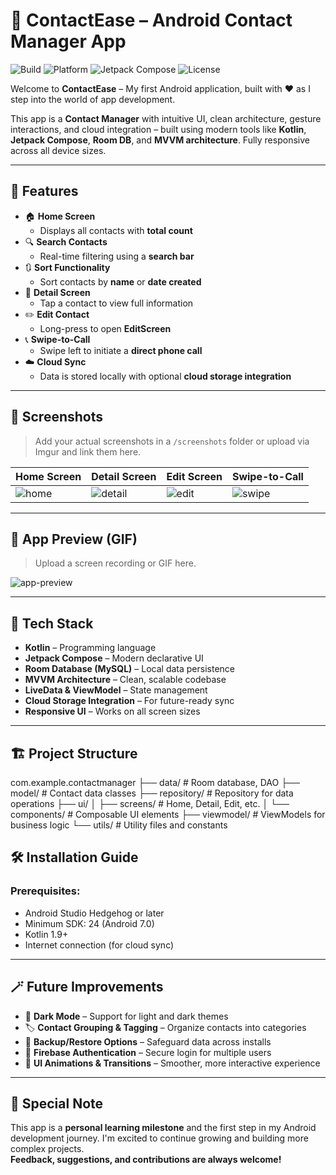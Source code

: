 # 📱 ContactEase – Android Contact Manager App

![Build](https://img.shields.io/badge/build-passing-brightgreen)
![Platform](https://img.shields.io/badge/platform-Android-blue)
![Jetpack Compose](https://img.shields.io/badge/Jetpack--Compose-UI%20Framework-orange)
![License](https://img.shields.io/github/license/yourusername/contactease)

Welcome to **ContactEase** – My first Android application, built with ❤️ as I step into the world of app development.

This app is a **Contact Manager** with intuitive UI, clean architecture, gesture interactions, and cloud integration – built using modern tools like **Kotlin**, **Jetpack Compose**, **Room DB**, and **MVVM architecture**. Fully responsive across all device sizes.

---

## 🚀 Features

- 🏠 **Home Screen**
  - Displays all contacts with **total count**
- 🔍 **Search Contacts**
  - Real-time filtering using a **search bar**
- 🔃 **Sort Functionality**
  - Sort contacts by **name** or **date created**
- 👤 **Detail Screen**
  - Tap a contact to view full information
- ✏️ **Edit Contact**
  - Long-press to open **EditScreen**
- 📞 **Swipe-to-Call**
  - Swipe left to initiate a **direct phone call**
- ☁️ **Cloud Sync**
  - Data is stored locally with optional **cloud storage integration**

---

## 📸 Screenshots

> Add your actual screenshots in a `/screenshots` folder or upload via Imgur and link them here.

| Home Screen | Detail Screen | Edit Screen | Swipe-to-Call |
|-------------|---------------|-------------|----------------|
| ![home](screenshots/home_screen.png) | ![detail](screenshots/detail_screen.png) | ![edit](screenshots/edit_screen.png) | ![swipe](screenshots/swipe_call.png) |

---

## 🎥 App Preview (GIF)

> Upload a screen recording or GIF here.

![app-preview](screenshots/app_preview.gif)

---

## 🧰 Tech Stack

- **Kotlin** – Programming language
- **Jetpack Compose** – Modern declarative UI
- **Room Database (MySQL)** – Local data persistence
- **MVVM Architecture** – Clean, scalable codebase
- **LiveData & ViewModel** – State management
- **Cloud Storage Integration** – For future-ready sync
- **Responsive UI** – Works on all screen sizes

---

## 🏗 Project Structure

com.example.contactmanager
├── data/ # Room database, DAO
├── model/ # Contact data classes
├── repository/ # Repository for data operations
├── ui/
│ ├── screens/ # Home, Detail, Edit, etc.
│ └── components/ # Composable UI elements
├── viewmodel/ # ViewModels for business logic
└── utils/ # Utility files and constants

## 🛠 Installation Guide

### Prerequisites:
- Android Studio Hedgehog or later
- Minimum SDK: 24 (Android 7.0)
- Kotlin 1.9+
- Internet connection (for cloud sync)

---


## 🪄 Future Improvements

- 🌙 **Dark Mode** – Support for light and dark themes  
- 🏷️ **Contact Grouping & Tagging** – Organize contacts into categories  
- 🔄 **Backup/Restore Options** – Safeguard data across installs  
- 🔐 **Firebase Authentication** – Secure login for multiple users  
- 🎨 **UI Animations & Transitions** – Smoother, more interactive experience  

---

## 🙌 Special Note

This app is a **personal learning milestone** and the first step in my Android development journey. I'm excited to continue growing and building more complex projects.  
**Feedback, suggestions, and contributions are always welcome!**


